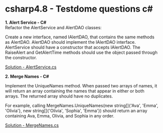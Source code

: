 # csharp4.8 - Testdome questions c# 


**1. Alert Service - C#**  
Refactor the AlertService and AlertDAO classes:

  Create a new interface, named IAlertDAO, that contains the same methods as AlertDAO.
  AlertDAO should implement the IAlertDAO interface.
  AlertService should have a constructor that accepts IAlertDAO.
  The RaiseAlert and GetAlertTime methods should use the object passed through the constructor.


[Solution - AlertService.cs](https://github.com/ks7788/csharp4.8/blob/master/AlertService.cs)

**2. Merge Names - C#**

  Implement the UniqueNames method. When passed two arrays of names, it will return an array containing 
  the names that appear   in either or both arrays. The returned array should have no duplicates.

  For example, calling MergeNames.UniqueNames(new string[]{'Ava', 'Emma', 'Olivia'}, new string[]{'Olivia', 'Sophia', 'Emma'})    should return an array containing Ava, Emma, Olivia, and Sophia in any order.

[Solution - MergeNames.cs](https://github.com/ks7788/csharp4.8/blob/master/MergeNames.cs)
